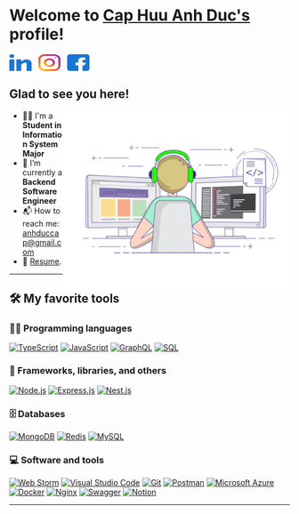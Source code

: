 # Welcome to [Cap Huu Anh Duc's](https://github.com/anhduccap) profile!

<a href="https://www.linkedin.com/in/anhduccap/" target="_blank"><img align="center" src="./images/linked-in-alt.svg" alt="aswin-barath" height="30" width="40" /></a>
&nbsp;
<a href="https://www.instagram.com/anhduc.cap/" target="_blank"><img align="center" src="./images/instagram.svg" alt="aswin_barath_" height="30" width="40" /></a>
&nbsp;
<a href="https://www.facebook.com/anhduc.cap/" target="_blank"><img align="center" src="./images/facebook.svg" alt="100011683902531e" height="30" width="40" /></a>
&nbsp;

## Glad to see you here! &nbsp;

<img align="right" alt="GIF" src="./images//coding.gif?raw=true" width="408" height="318" />

-   👨‍🎓 I'm a **Student in Information System Major**
-   🔭 I’m currently a **Backend Software Engineer**
-   📬 How to reach me: [anhduccap@gmail.com](mailto:anhduccap@gmail.com)
-   📝 [Resume](https://drive.google.com/file/d/10ErwVvjx1NfGhTtgsO1o3xpQ69uKRNj8/view?usp=drive_link).

---

## 🛠️ My favorite tools

### 👨‍💻 Programming languages

<p>
    <a href="#"><img alt="TypeScript" src="https://img.shields.io/badge/TypeScript-007ACC.svg?logo=typescript&logoColor=white"></a>
    <a href="#"><img alt="JavaScript" src="https://img.shields.io/badge/JavaScript-F7DF1E.svg?logo=javascript&logoColor=black"></a>
    <a href="#"><img alt="GraphQL" src="https://img.shields.io/badge/-GraphQL-E10098?logo=graphql&logoColor=white"></a>
    <a href="#"><img alt="SQL" src="https://custom-icon-badges.herokuapp.com/badge/SQL-025E8C.svg?logo=database&logoColor=white"></a>
</p>

### 🧰 Frameworks, libraries, and others

<p>
    <a href="#"><img alt="Node.js" src="https://img.shields.io/badge/Node.js-43853D.svg?logo=node.js&logoColor=white"></a>
    <a href="#"><img alt="Express.js" src="https://img.shields.io/badge/nestjs-%23E0234E.svg?logo=nestjs&logoColor=white"></a>
    <a href="#"><img alt="Nest.js" src="https://img.shields.io/badge/Express.js-404d59.svg?logo=express&logoColor=white"></a>
</p>

### 🗄️ Databases

<p>
    <a href="#"><img alt="MongoDB" src ="https://img.shields.io/badge/MongoDB-4ea94b.svg?logo=mongodb&logoColor=white"></a>
    <a href="#"><img alt="Redis" src="https://img.shields.io/badge/redis-%23DD0031.svg?&logo=redis&logoColor=white"></a>
    <a href="#"><img alt="MySQL" src="https://img.shields.io/badge/MySQL-00f.svg?logo=mysql&logoColor=white"></a>
</p>

### 💻 Software and tools

<p>
    <a href="#"><img alt="Web Storm" src="https://img.shields.io/badge/WebStorm-000000?logo=WebStorm&logoColor=white"></a>
    <a href="#"><img alt="Visual Studio Code" src="https://img.shields.io/badge/Visual%20Studio%20Code-0078d7.svg?logo=visual-studio-code&logoColor=white"></a>
    <a href="#"><img alt="Git" src="https://img.shields.io/badge/Git-F05033.svg?logo=git&logoColor=white"></a>
    <a href="#"><img alt="Postman" src="https://img.shields.io/badge/Postman-FF6C37?logo=postman&logoColor=white"></a>
    <a href="#"><img alt="Microsoft Azure" src="https://img.shields.io/badge/Microsoft_Azure-0089D6?logo=microsoft-azure&logoColor=white"></a>
    <a href="#"><img alt="Docker" src="https://img.shields.io/badge/docker-%230db7ed.svg?logo=docker&logoColor=white"></a>
    <a href="#"><img alt="Nginx" src="https://img.shields.io/badge/nginx-%23009639.svg?logo=nginx&logoColor=white"></a>
    <a href="#"><img alt="Swagger" src="https://img.shields.io/badge/-Swagger-%23Clojure?logo=swagger&logoColor=white"></a>
    <a href="#"><img alt="Notion" src="https://img.shields.io/badge/Notion-%23000000.svg?logo=notion&logoColor=white"></a>
</p>

---
